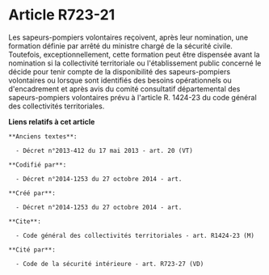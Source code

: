 # Article R723-21

Les sapeurs-pompiers volontaires reçoivent, après leur nomination, une formation définie par arrêté du ministre chargé de la
sécurité civile. Toutefois, exceptionnellement, cette formation peut être dispensée avant la nomination si la collectivité
territoriale ou l'établissement public concerné le décide pour tenir compte de la disponibilité des sapeurs-pompiers
volontaires ou lorsque sont identifiés des besoins opérationnels ou d'encadrement et après avis du comité consultatif
départemental des sapeurs-pompiers volontaires prévu à l'article R. 1424-23 du code général des collectivités territoriales.

**Liens relatifs à cet article**

	**Anciens textes**:

	  - Décret n°2013-412 du 17 mai 2013 - art. 20 (VT)

	**Codifié par**:

	  - Décret n°2014-1253 du 27 octobre 2014 - art.

	**Créé par**:

	  - Décret n°2014-1253 du 27 octobre 2014 - art.

	**Cite**:

	  - Code général des collectivités territoriales - art. R1424-23 (M)

	**Cité par**:

	  - Code de la sécurité intérieure - art. R723-27 (VD)
